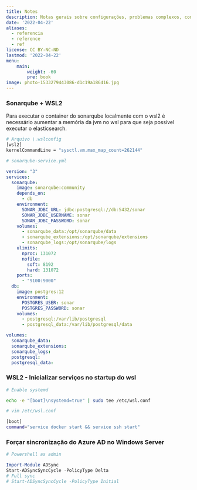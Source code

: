 ```yaml
---
title: Notes
description: Notas gerais sobre configurações, problemas complexos, configurações esporádicas entre outras coisas importantes para lembrar em algum momento :)
date: '2022-04-22'
aliases:
  - referencia
  - reference
  - ref
license: CC BY-NC-ND
lastmod: '2022-04-22'
menu:
    main: 
        weight: -60
        pre: book
image: photo-1533279443086-d1c19a186416.jpg
---
```


### Sonarqube + WSL2

Para executar o container do sonarqube localmente com o wsl2 é necessário aumentar a memória da jvm no wsl para que seja possível executar o elasticsearch.

```bash
# Arquivo \.wslconfig
[wsl2]
kernelCommandLine = "sysctl.vm.max_map_count=262144"
```

```yaml
# sonarqube-service.yml

version: "3"
services:
  sonarqube:
    image: sonarqube:community
    depends_on:
      - db
    environment:
      SONAR_JDBC_URL: jdbc:postgresql://db:5432/sonar
      SONAR_JDBC_USERNAME: sonar
      SONAR_JDBC_PASSWORD: sonar
    volumes:
      - sonarqube_data:/opt/sonarqube/data
      - sonarqube_extensions:/opt/sonarqube/extensions
      - sonarqube_logs:/opt/sonarqube/logs
    ulimits:
      nproc: 131072
      nofile:
        soft: 8192
        hard: 131072
    ports:
      - "9100:9000"
  db:
    image: postgres:12
    environment:
      POSTGRES_USER: sonar
      POSTGRES_PASSWORD: sonar
    volumes:
      - postgresql:/var/lib/postgresql
      - postgresql_data:/var/lib/postgresql/data

volumes:
  sonarqube_data:
  sonarqube_extensions:
  sonarqube_logs:
  postgresql:
  postgresql_data:
```



### WSL2 - Inicializar serviços no startup do wsl

```bash
# Enable systemd

echo -e "[boot]\nsystemd=true" | sudo tee /etc/wsl.conf
```

```bash
# vim /etc/wsl.conf

[boot]
command="service docker start && service ssh start"
```

### Forçar sincronização do Azure AD no Windows Server

```powershell
# Powershell as admin

Import-Module ADSync
Start-ADSyncSyncCycle -PolicyType Delta
# Full sync
# Start-ADSyncSyncCycle -PolicyType Initial
```

